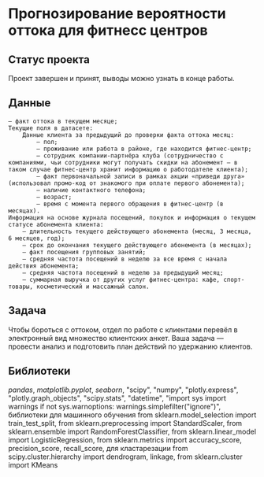 # Прогнозирование вероятности оттока для фитнесс центров

## Статус проекта

Проект завершен и принят, выводы можно узнать в конце работы.

## Данные

    — факт оттока в текущем месяце;
    Текущие поля в датасете:
        Данные клиента за предыдущий до проверки факта оттока месяц:
            — пол;
            — проживание или работа в районе, где находится фитнес-центр;
            — сотрудник компании-партнёра клуба (сотрудничество с компаниями, чьи сотрудники могут получать скидки на абонемент — в таком случае фитнес-центр хранит информацию о работодателе клиента);
            — факт первоначальной записи в рамках акции «приведи друга» (использовал промо-код от знакомого при оплате первого абонемента);
            — наличие контактного телефона;
            — возраст;
            — время с момента первого обращения в фитнес-центр (в месяцах).
    Информация на основе журнала посещений, покупок и информация о текущем статусе абонемента клиента:
        — длительность текущего действующего абонемента (месяц, 3 месяца, 6 месяцев, год);
        — срок до окончания текущего действующего абонемента (в месяцах);
        — факт посещения групповых занятий;
        — средняя частота посещений в неделю за все время с начала действия абонемента;
        — средняя частота посещений в неделю за предыдущий месяц;
        — суммарная выручка от других услуг фитнес-центра: кафе, спорт-товары, косметический и массажный салон.

## Задача

Чтобы бороться с оттоком, отдел по работе с клиентами перевёл в электронный вид множество клиентских анкет. Ваша задача — провести анализ и подготовить план действий по удержанию клиентов. 


## Библиотеки

*pandas*, *matplotlib.pyplot*, *seaborn*, "scipy", "numpy", "plotly.express", "plotly.graph_objects", "scipy.stats", "datetime", "import sys import warnings if not sys.warnoptions: warnings.simplefilter("ignore")", библиотеки для машинного обучения from sklearn.model_selection import train_test_split, from sklearn.preprocessing import StandardScaler, from sklearn.ensemble import RandomForestClassifier, from sklearn.linear_model import LogisticRegression, from sklearn.metrics import accuracy_score,  precision_score, recall_score, для кластарезации from scipy.cluster.hierarchy import dendrogram, linkage, from sklearn.cluster import KMeans
